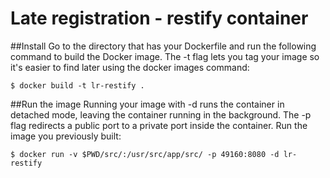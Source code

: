 # Late registration - restify container

##Install
Go to the directory that has your Dockerfile and run the following command to build the Docker image. The -t flag lets you tag your image so it's easier to find later using the docker images command:

```
$ docker build -t lr-restify .
```

##Run the image
Running your image with -d runs the container in detached mode, leaving the container running in the background. The -p flag redirects a public port to a private port inside the container. Run the image you previously built:

```
$ docker run -v $PWD/src/:/usr/src/app/src/ -p 49160:8080 -d lr-restify
```
